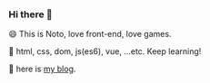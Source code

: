 ### Hi there 👋

😄 This is Noto, love front-end, love games.

🌱 html, css, dom, js(es6), vue, ...etc. Keep learning!

💬 here is [my blog](https://noto1998.gitee.io/).

<!--
- 🔭 I’m currently working on ...
- 🌱 I’m currently learning ...
- 👯 I’m looking to collaborate on ...
- 🤔 I’m looking for help with ...
- 📫 How to reach me: ...
- ⚡ Fun fact: ...
-->
